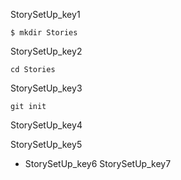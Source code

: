 StorySetUp_key1


```
$ mkdir Stories
```
StorySetUp_key2


```
cd Stories
```
StorySetUp_key3


```
git init
```
StorySetUp_key4


StorySetUp_key5


- StorySetUp_key6
StorySetUp_key7
